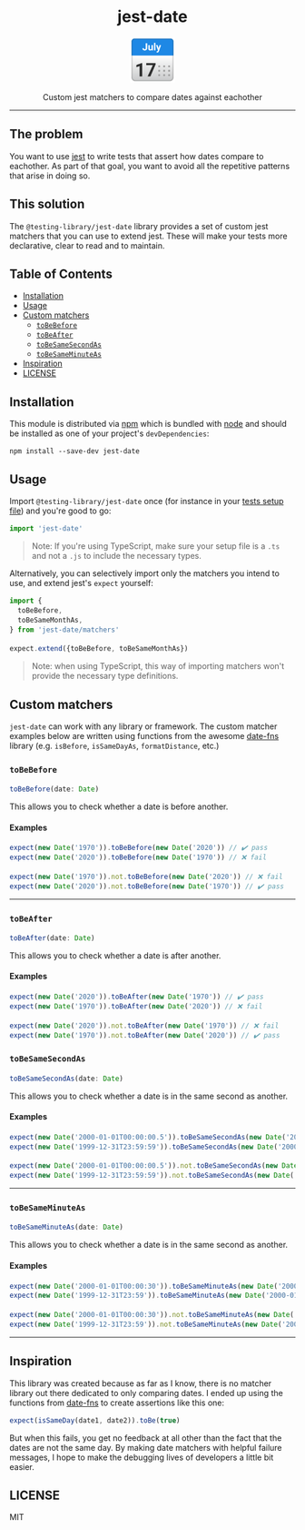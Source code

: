 <div align="center">
<h1>jest-date</h1>

<a href="https://www.emojione.com/emoji/1f989">
  <img
    height="80"
    width="80"
    alt="calendar"
    src="https://raw.githubusercontent.com/Stefanwullems/jest-date/master/other/calendar.png"
  />
</a>

<p>Custom jest matchers to compare dates against eachother</p>

</div>

---

## The problem

You want to use [jest][jest] to write tests that assert how dates compare to eachother. As part of that goal, you want to avoid all the repetitive patterns that arise in doing so.

## This solution

The `@testing-library/jest-date` library provides a set of custom jest matchers
that you can use to extend jest. These will make your tests more declarative,
clear to read and to maintain.

## Table of Contents

<!-- START doctoc generated TOC please keep comment here to allow auto update -->
<!-- DON'T EDIT THIS SECTION, INSTEAD RE-RUN doctoc TO UPDATE -->


- [Installation](#installation)
- [Usage](#usage)
- [Custom matchers](#custom-matchers)
  - [`toBeBefore`](#tobebefore)
  - [`toBeAfter`](#tobeafter)
  - [`toBeSameSecondAs`](#tobesamesecondas)
  - [`toBeSameMinuteAs`](#tobesameminuteas)
- [Inspiration](#inspiration)
- [LICENSE](#license)

<!-- END doctoc generated TOC please keep comment here to allow auto update -->

## Installation

This module is distributed via [npm][npm] which is bundled with [node][node] and
should be installed as one of your project's `devDependencies`:

```
npm install --save-dev jest-date
```

## Usage

Import `@testing-library/jest-date` once (for instance in your [tests setup
file][]) and you're good to go:

[tests setup file]:
  https://jestjs.io/docs/en/configuration.html#setupfilesafterenv-array

```javascript
import 'jest-date'
```

> Note: If you're using TypeScript, make sure your setup file is a `.ts` and not
> a `.js` to include the necessary types.

Alternatively, you can selectively import only the matchers you intend to use,
and extend jest's `expect` yourself:

```javascript
import {
  toBeBefore,
  toBeSameMonthAs,
} from 'jest-date/matchers'

expect.extend({toBeBefore, toBeSameMonthAs})
```

> Note: when using TypeScript, this way of importing matchers won't provide the
> necessary type definitions.

## Custom matchers

`jest-date` can work with any library or framework. The custom matcher examples below are written using
functions from the awesome [date-fns][date-fns] library (e.g. `isBefore`,
`isSameDayAs`, `formatDistance`, etc.)

### `toBeBefore`

```typescript
toBeBefore(date: Date)
```

This allows you to check whether a date is before another.

#### Examples

```javascript
expect(new Date('1970')).toBeBefore(new Date('2020')) // ✔️ pass
expect(new Date('2020')).toBeBefore(new Date('1970')) // ❌ fail

expect(new Date('1970')).not.toBeBefore(new Date('2020')) // ❌ fail
expect(new Date('2020')).not.toBeBefore(new Date('1970')) // ✔️ pass
```

<hr />

### `toBeAfter`

```typescript
toBeAfter(date: Date)
```

This allows you to check whether a date is after another.

#### Examples

```javascript
expect(new Date('2020')).toBeAfter(new Date('1970')) // ✔️ pass
expect(new Date('1970')).toBeAfter(new Date('2020')) // ❌ fail

expect(new Date('2020')).not.toBeAfter(new Date('1970')) // ❌ fail
expect(new Date('1970')).not.toBeAfter(new Date('2020')) // ✔️ pass
```

### `toBeSameSecondAs`

```typescript
toBeSameSecondAs(date: Date)
```

This allows you to check whether a date is in the same second as another.

#### Examples

```javascript
expect(new Date('2000-01-01T00:00:00.5')).toBeSameSecondAs(new Date('2000-01-01T00:00:00')) // ✔️ pass
expect(new Date('1999-12-31T23:59:59')).toBeSameSecondAs(new Date('2000-01-01T00:00:00')) // ❌ fail

expect(new Date('2000-01-01T00:00:00.5')).not.toBeSameSecondAs(new Date('2000-01-01T00:00:00')) // ❌ fail
expect(new Date('1999-12-31T23:59:59')).not.toBeSameSecondAs(new Date('2000-01-01T00:00:00')) // ✔️ pass
```

<hr />

### `toBeSameMinuteAs`

```typescript
toBeSameMinuteAs(date: Date)
```

This allows you to check whether a date is in the same second as another.

#### Examples

```javascript
expect(new Date('2000-01-01T00:00:30')).toBeSameMinuteAs(new Date('2000-01-01T00:00')) // ✔️ pass
expect(new Date('1999-12-31T23:59')).toBeSameMinuteAs(new Date('2000-01-01T00:00')) // ❌ fail

expect(new Date('2000-01-01T00:00:30')).not.toBeSameMinuteAs(new Date('2000-01-01T00:00')) // ❌ fail
expect(new Date('1999-12-31T23:59')).not.toBeSameMinuteAs(new Date('2000-01-01T00:00')) // ✔️ pass
```

<hr />

## Inspiration

This library was created because as far as I know, 
there is no matcher library out there dedicated to only comparing dates.
I ended up using the functions from [date-fns][date-fns] to create assertions like this one:

```javascript
expect(isSameDay(date1, date2)).toBe(true)
```

But when this fails, you get no feedback at all other than the fact that the dates are not the same day.
By making date matchers with helpful failure messages, I hope to make the debugging lives of developers a little bit easier.

## LICENSE

MIT

[jest]: https://facebook.github.io/jest/
[npm]: https://www.npmjs.com/
[node]: https://nodejs.org
[date-fns]: https://date-fns.org/

